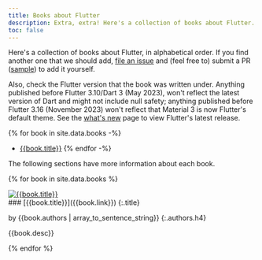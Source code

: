 ```yaml
---
title: Books about Flutter
description: Extra, extra! Here's a collection of books about Flutter.
toc: false
---
```


Here's a collection of books about Flutter,
in alphabetical order.
If you find another one that we should add,
[file an issue][] and (feel free to)
submit a PR ([sample][]) to add it yourself.

Also, check the Flutter version that the book
was written under. Anything published before
Flutter 3.10/Dart 3 (May 2023),
won't reflect the latest version of Dart and
might not include null safety;
anything published before Flutter 3.16 (November 2023)
won't reflect that Material 3 is now
Flutter's default theme.
See the [what's new][]
page to view Flutter's latest release.

[file an issue]: {{site.repo.this}}/issues/new
[sample]: {{site.repo.this}}/pull/6019
[what's new]: /release/whats-new

{% for book in site.data.books -%}
* [{{book.title}}]({{book.link}})
{% endfor -%}

<p>
  The following sections have more information about each book.
</p>

{% for book in site.data.books %}
<div class="book-img-with-details row">
<a href="{{book.link}}" title="{{book.title}}" class="col-sm-3">
  <img src="/assets/images/docs/cover/{{book.cover}}" alt="{{book.title}}">
</a>
<div class="details col-sm-9" markdown="1">
### [{{book.title}}]({{book.link}})
{:.title}

by {{book.authors | array_to_sentence_string}}
{:.authors.h4}

{{book.desc}}
</div>
</div>
{% endfor %}

